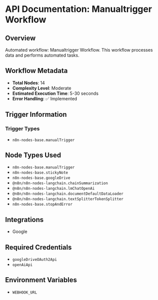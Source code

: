 # API Documentation: Manualtrigger Workflow

## Overview
Automated workflow: Manualtrigger Workflow. This workflow processes data and performs automated tasks.

## Workflow Metadata
- **Total Nodes**: 14
- **Complexity Level**: Moderate
- **Estimated Execution Time**: 5-30 seconds
- **Error Handling**: ✅ Implemented

## Trigger Information
### Trigger Types
- `n8n-nodes-base.manualTrigger`

## Node Types Used
- `n8n-nodes-base.manualTrigger`
- `n8n-nodes-base.stickyNote`
- `n8n-nodes-base.googleDrive`
- `@n8n/n8n-nodes-langchain.chainSummarization`
- `@n8n/n8n-nodes-langchain.lmChatOpenAi`
- `@n8n/n8n-nodes-langchain.documentDefaultDataLoader`
- `@n8n/n8n-nodes-langchain.textSplitterTokenSplitter`
- `n8n-nodes-base.stopAndError`

## Integrations
- Google

## Required Credentials
- `googleDriveOAuth2Api`
- `openAiApi`

## Environment Variables
- `WEBHOOK_URL`
